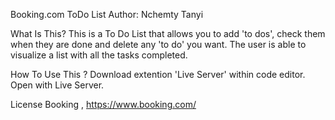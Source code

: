 Booking.com ToDo List
Author: Nchemty Tanyi

What Is This?
This is a To Do List that allows you to add 'to dos', check them when they are done and delete any 'to do' you want. The user is able to visualize a list with all the tasks completed.

How To Use This ?
Download extention 'Live Server' within code editor.
Open with Live Server.

License
Booking , https://www.booking.com/
